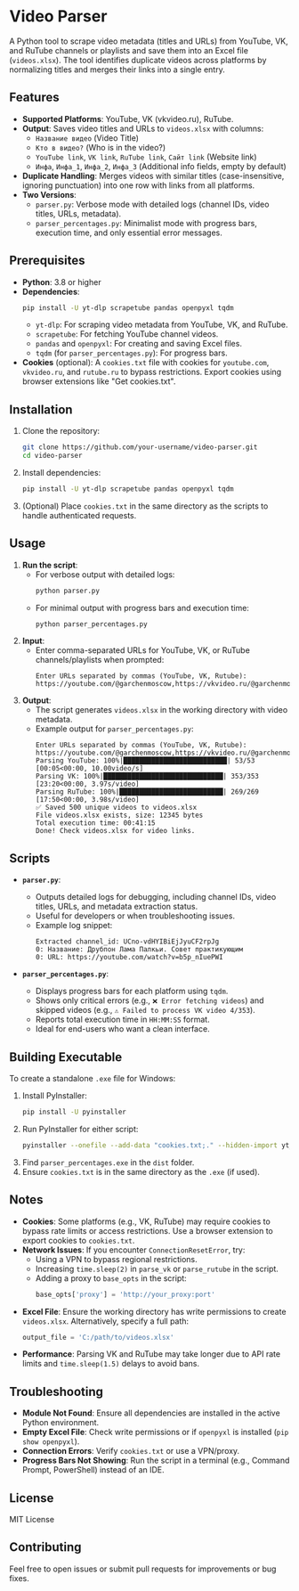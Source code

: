 # Video Parser

A Python tool to scrape video metadata (titles and URLs) from YouTube, VK, and RuTube channels or playlists and save them into an Excel file (`videos.xlsx`). The tool identifies duplicate videos across platforms by normalizing titles and merges their links into a single entry.

## Features
- **Supported Platforms**: YouTube, VK (vkvideo.ru), RuTube.
- **Output**: Saves video titles and URLs to `videos.xlsx` with columns:
  - `Название видео` (Video Title)
  - `Кто в видео?` (Who is in the video?)
  - `YouTube link`, `VK link`, `RuTube link`, `Сайт link` (Website link)
  - `Инфа`, `Инфа_1`, `Инфа_2`, `Инфа_3` (Additional info fields, empty by default)
- **Duplicate Handling**: Merges videos with similar titles (case-insensitive, ignoring punctuation) into one row with links from all platforms.
- **Two Versions**:
  - `parser.py`: Verbose mode with detailed logs (channel IDs, video titles, URLs, metadata).
  - `parser_percentages.py`: Minimalist mode with progress bars, execution time, and only essential error messages.

## Prerequisites
- **Python**: 3.8 or higher
- **Dependencies**:
  ```bash
  pip install -U yt-dlp scrapetube pandas openpyxl tqdm
  ```
  - `yt-dlp`: For scraping video metadata from YouTube, VK, and RuTube.
  - `scrapetube`: For fetching YouTube channel videos.
  - `pandas` and `openpyxl`: For creating and saving Excel files.
  - `tqdm` (for `parser_percentages.py`): For progress bars.
- **Cookies** (optional): A `cookies.txt` file with cookies for `youtube.com`, `vkvideo.ru`, and `rutube.ru` to bypass restrictions. Export cookies using browser extensions like "Get cookies.txt".

## Installation
1. Clone the repository:
   ```bash
   git clone https://github.com/your-username/video-parser.git
   cd video-parser
   ```
2. Install dependencies:
   ```bash
   pip install -U yt-dlp scrapetube pandas openpyxl tqdm
   ```
3. (Optional) Place `cookies.txt` in the same directory as the scripts to handle authenticated requests.

## Usage
1. **Run the script**:
   - For verbose output with detailed logs:
     ```bash
     python parser.py
     ```
   - For minimal output with progress bars and execution time:
     ```bash
     python parser_percentages.py
     ```
2. **Input**:
   - Enter comma-separated URLs for YouTube, VK, or RuTube channels/playlists when prompted:
     ```
     Enter URLs separated by commas (YouTube, VK, Rutube): https://youtube.com/@garchenmoscow,https://vkvideo.ru/@garchenmoscow/all,https://rutube.ru/channel/31787118/videos/
     ```
3. **Output**:
   - The script generates `videos.xlsx` in the working directory with video metadata.
   - Example output for `parser_percentages.py`:
     ```
     Enter URLs separated by commas (YouTube, VK, Rutube): https://youtube.com/@garchenmoscow,https://vkvideo.ru/@garchenmoscow/all,https://rutube.ru/channel/31787118/videos/
     Parsing YouTube: 100%|██████████████████████████| 53/53 [00:05<00:00, 10.00video/s]
     Parsing VK: 100%|██████████████████████████████| 353/353 [23:20<00:00, 3.97s/video]
     Parsing RuTube: 100%|██████████████████████████| 269/269 [17:50<00:00, 3.98s/video]
     ✅ Saved 500 unique videos to videos.xlsx
     File videos.xlsx exists, size: 12345 bytes
     Total execution time: 00:41:15
     Done! Check videos.xlsx for video links.
     ```

## Scripts
- **`parser.py`**:
  - Outputs detailed logs for debugging, including channel IDs, video titles, URLs, and metadata extraction status.
  - Useful for developers or when troubleshooting issues.
  - Example log snippet:
    ```
    Extracted channel_id: UCno-vdHYIBiEjJyuCF2rpJg
    0: Название: Друбпон Лама Палкьи. Совет практикующим
    0: URL: https://youtube.com/watch?v=b5p_nIuePWI
    ```

- **`parser_percentages.py`**:
  - Displays progress bars for each platform using `tqdm`.
  - Shows only critical errors (e.g., `❌ Error fetching videos`) and skipped videos (e.g., `⚠️ Failed to process VK video 4/353`).
  - Reports total execution time in `HH:MM:SS` format.
  - Ideal for end-users who want a clean interface.

## Building Executable
To create a standalone `.exe` file for Windows:
1. Install PyInstaller:
   ```bash
   pip install -U pyinstaller
   ```
2. Run PyInstaller for either script:
   ```bash
   pyinstaller --onefile --add-data "cookies.txt;." --hidden-import yt_dlp --hidden-import scrapetube --hidden-import pandas --hidden-import openpyxl --hidden-import tqdm parser_percentages.py
   ```
3. Find `parser_percentages.exe` in the `dist` folder.
4. Ensure `cookies.txt` is in the same directory as the `.exe` (if used).

## Notes
- **Cookies**: Some platforms (e.g., VK, RuTube) may require cookies to bypass rate limits or access restrictions. Use a browser extension to export cookies to `cookies.txt`.
- **Network Issues**: If you encounter `ConnectionResetError`, try:
  - Using a VPN to bypass regional restrictions.
  - Increasing `time.sleep(2)` in `parse_vk` or `parse_rutube` in the script.
  - Adding a proxy to `base_opts` in the script:
    ```python
    base_opts['proxy'] = 'http://your_proxy:port'
    ```
- **Excel File**: Ensure the working directory has write permissions to create `videos.xlsx`. Alternatively, specify a full path:
  ```python
  output_file = 'C:/path/to/videos.xlsx'
  ```
- **Performance**: Parsing VK and RuTube may take longer due to API rate limits and `time.sleep(1.5)` delays to avoid bans.

## Troubleshooting
- **Module Not Found**: Ensure all dependencies are installed in the active Python environment.
- **Empty Excel File**: Check write permissions or if `openpyxl` is installed (`pip show openpyxl`).
- **Connection Errors**: Verify `cookies.txt` or use a VPN/proxy.
- **Progress Bars Not Showing**: Run the script in a terminal (e.g., Command Prompt, PowerShell) instead of an IDE.

## License
MIT License

## Contributing
Feel free to open issues or submit pull requests for improvements or bug fixes.
